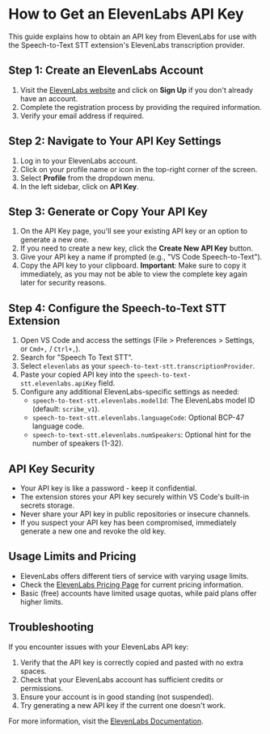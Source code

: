 # How to Get an ElevenLabs API Key

This guide explains how to obtain an API key from ElevenLabs for use with the Speech-to-Text STT extension's ElevenLabs transcription provider.

## Step 1: Create an ElevenLabs Account

1. Visit the [ElevenLabs website](https://elevenlabs.io/) and click on **Sign Up** if you don't already have an account.
2. Complete the registration process by providing the required information.
3. Verify your email address if required.

## Step 2: Navigate to Your API Key Settings

1. Log in to your ElevenLabs account.
2. Click on your profile name or icon in the top-right corner of the screen.
3. Select **Profile** from the dropdown menu.
4. In the left sidebar, click on **API Key**.

## Step 3: Generate or Copy Your API Key

1. On the API Key page, you'll see your existing API key or an option to generate a new one.
2. If you need to create a new key, click the **Create New API Key** button.
3. Give your API key a name if prompted (e.g., "VS Code Speech-to-Text").
4. Copy the API key to your clipboard. **Important**: Make sure to copy it immediately, as you may not be able to view the complete key again later for security reasons.

## Step 4: Configure the Speech-to-Text STT Extension

1. Open VS Code and access the settings (File > Preferences > Settings, or `Cmd+,` / `Ctrl+,`).
2. Search for "Speech To Text STT".
3. Select `elevenlabs` as your `speech-to-text-stt.transcriptionProvider`.
4. Paste your copied API key into the `speech-to-text-stt.elevenlabs.apiKey` field.
5. Configure any additional ElevenLabs-specific settings as needed:
   - `speech-to-text-stt.elevenlabs.modelId`: The ElevenLabs model ID (default: `scribe_v1`).
   - `speech-to-text-stt.elevenlabs.languageCode`: Optional BCP-47 language code.
   - `speech-to-text-stt.elevenlabs.numSpeakers`: Optional hint for the number of speakers (1-32).

## API Key Security

- Your API key is like a password - keep it confidential.
- The extension stores your API key securely within VS Code's built-in secrets storage.
- Never share your API key in public repositories or insecure channels.
- If you suspect your API key has been compromised, immediately generate a new one and revoke the old key.

## Usage Limits and Pricing

- ElevenLabs offers different tiers of service with varying usage limits.
- Check the [ElevenLabs Pricing Page](https://elevenlabs.io/pricing) for current pricing information.
- Basic (free) accounts have limited usage quotas, while paid plans offer higher limits.

## Troubleshooting

If you encounter issues with your ElevenLabs API key:

1. Verify that the API key is correctly copied and pasted with no extra spaces.
2. Check that your ElevenLabs account has sufficient credits or permissions.
3. Ensure your account is in good standing (not suspended).
4. Try generating a new API key if the current one doesn't work.

For more information, visit the [ElevenLabs Documentation](https://elevenlabs.io/docs). 